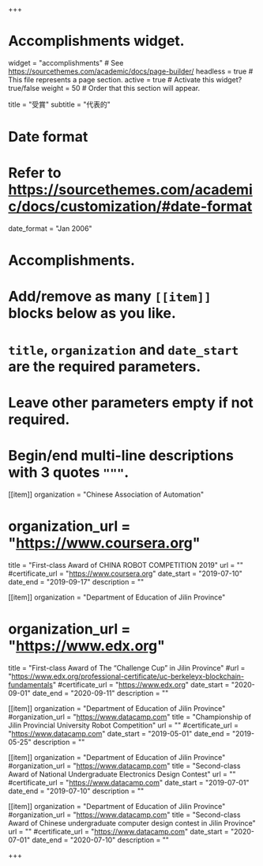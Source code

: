 +++
# Accomplishments widget.
widget = "accomplishments"  # See https://sourcethemes.com/academic/docs/page-builder/
headless = true  # This file represents a page section.
active = true  # Activate this widget? true/false
weight = 50  # Order that this section will appear.

title = "受賞"
subtitle = "代表的"

# Date format
#   Refer to https://sourcethemes.com/academic/docs/customization/#date-format
date_format = "Jan 2006"

# Accomplishments.
#   Add/remove as many `[[item]]` blocks below as you like.
#   `title`, `organization` and `date_start` are the required parameters.
#   Leave other parameters empty if not required.
#   Begin/end multi-line descriptions with 3 quotes `"""`.

[[item]]
  organization = "Chinese Association of Automation"
  # organization_url = "https://www.coursera.org"
  title = "First-class Award of CHINA ROBOT COMPETITION 2019"
  url = ""
  #certificate_url = "https://www.coursera.org"
  date_start = "2019-07-10"
  date_end = "2019-09-17"
  description = ""

[[item]]
  organization = "Department of Education of Jilin Province"
  # organization_url = "https://www.edx.org"
  title = "First-class Award of The “Challenge Cup” in Jilin Province"
  #url = "https://www.edx.org/professional-certificate/uc-berkeleyx-blockchain-fundamentals"
  #certificate_url = "https://www.edx.org"
  date_start = "2020-09-01"
  date_end = "2020-09-11"
  description = ""
  
[[item]]
  organization = "Department of Education of Jilin Province"
  #organization_url = "https://www.datacamp.com"
  title = "Championship of Jilin Provincial University Robot Competition"
  url = ""
  #certificate_url = "https://www.datacamp.com"
  date_start = "2019-05-01"
  date_end = "2019-05-25"
  description = ""

[[item]]
  organization = "Department of Education of Jilin Province"
  #organization_url = "https://www.datacamp.com"
  title = "Second-class Award of National Undergraduate Electronics Design Contest"
  url = ""
  #certificate_url = "https://www.datacamp.com"
  date_start = "2019-07-01"
  date_end = "2019-07-10"
  description = ""
 
 [[item]]
  organization = "Department of Education of Jilin Province"
  #organization_url = "https://www.datacamp.com"
  title = "Second-class Award of Chinese undergraduate computer design contest in Jilin Province"
  url = ""
  #certificate_url = "https://www.datacamp.com"
  date_start = "2020-07-01"
  date_end = "2020-07-10"
  description = ""

+++
